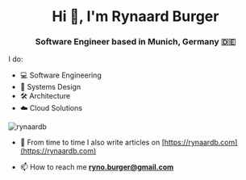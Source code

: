 <h1 align="center">Hi 👋, I'm Rynaard Burger</h1>
<h3 align="center">Software Engineer based in Munich, Germany 🇩🇪</h3>

I do:

- 💻 Software Engineering
- 📱 Systems Design
- 🛠 Architecture
- ☁️ Cloud Solutions

<p align="left"> <img src="https://komarev.com/ghpvc/?username=rynaardb" alt="rynaardb" /> </p>

- 📝 From time to time I also write articles on [https://rynaardb.com](https://rynaardb.com)

- 📫 How to reach me **ryno.burger@gmail.com**

